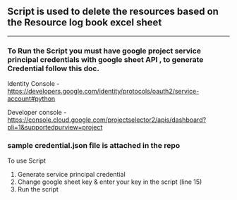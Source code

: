 ## Script is used to delete the resources based on the Resource log book excel sheet
-------------------------------------------------------------------------------------------
### To Run the Script you must have google project service principal credentials with google sheet API , to generate Credential follow this doc.


Identity Console - https://developers.google.com/identity/protocols/oauth2/service-account#python

Developer console - https://console.cloud.google.com/projectselector2/apis/dashboard?pli=1&supportedpurview=project

### sample credential.json file is attached in the repo

To use Script
1. Generate service principal credential
2. Change google sheet key & enter your key in the script (line 15)
3. Run the script
